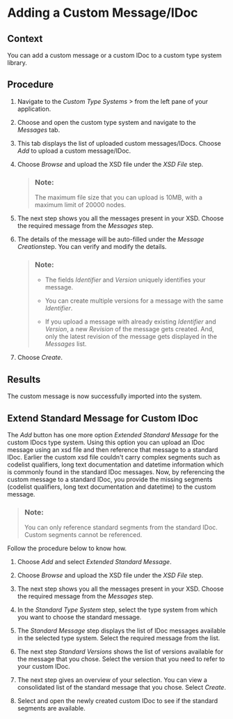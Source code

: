 <!-- loio8b7eb45224cb4162917ec7f5958d9c29 -->

<link rel="stylesheet" type="text/css" href="../css/sap-icons.css"/>

# Adding a Custom Message/IDoc



## Context

You can add a custom message or a custom IDoc to a custom type system library.



## Procedure

1.  Navigate to the *Custom Type Systems* <span class="SAP-icons"></span> from the left pane of your application.

2.  Choose and open the custom type system and navigate to the *Messages* tab.

3.  This tab displays the list of uploaded custom messages/IDocs. Choose *Add* to upload a custom message/IDoc.

4.  Choose *Browse* and upload the XSD file under the *XSD File* step.

    > ### Note:  
    > The maximum file size that you can upload is 10MB, with a maximum limit of 20000 nodes.

5.  The next step shows you all the messages present in your XSD. Choose the required message from the *Messages* step.

6.  The details of the message will be auto-filled under the *Message Creation*step. You can verify and modify the details.

    > ### Note:  
    > -   The fields *Identifier* and *Version* uniquely identifies your message.
    > 
    > -   You can create multiple versions for a message with the same *Identifier*.
    > -   If you upload a message with already existing *Identifier* and *Version*, a new *Revision* of the message gets created. And, only the latest revision of the message gets displayed in the *Messages* list.

7.  Choose *Create*.




<a name="loio8b7eb45224cb4162917ec7f5958d9c29__result_azq_21h_spb"/>

## Results

The custom message is now successfully imported into the system.

<a name="concept_clb_1t5_czb"/>

<!-- concept\_clb\_1t5\_czb -->

## Extend Standard Message for Custom IDoc

The *Add* button has one more option *Extended Standard Message* for the custom IDocs type system. Using this option you can upload an IDoc message using an xsd file and then reference that message to a standard IDoc. Earlier the custom xsd file couldn't carry complex segments such as codelist qualifiers, long text documentation and datetime information which is commonly found in the standard IDoc messages. Now, by referencing the custom message to a standard IDoc, you provide the missing segments \(codelist qualifiers, long text documentation and datetime\) to the custom message.

> ### Note:  
> You can only reference standard segments from the standard IDoc. Custom segments cannot be referenced.

Follow the procedure below to know how.

1.  Choose *Add* and select *Extended Standard Message*.

2.  Choose *Browse* and upload the XSD file under the *XSD File* step.
3.  The next step shows you all the messages present in your XSD. Choose the required message from the *Messages* step.
4.  In the *Standard Type System* step, select the type system from which you want to choose the standard message.
5.  The *Standard Message* step displays the list of IDoc messages available in the selected type system. Select the required message from the list.
6.  The next step *Standard Versions* shows the list of versions available for the message that you chose. Select the version that you need to refer to your custom IDoc.
7.  The next step gives an overview of your selection. You can view a consolidated list of the standard message that you chose. Select *Create*.
8.  Select and open the newly created custom IDoc to see if the standard segments are available.

